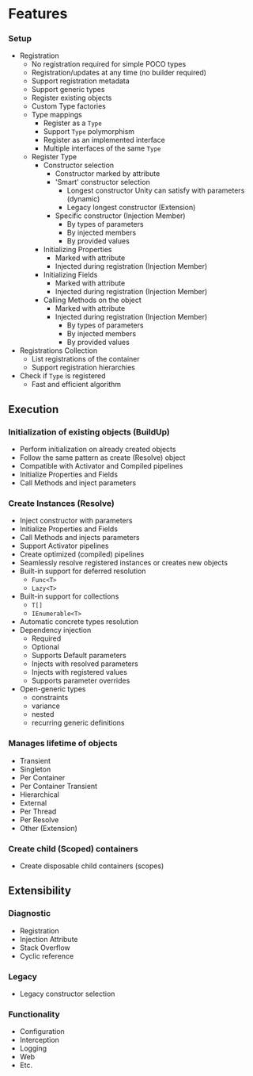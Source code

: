 # Features

### Setup

* Registration
  * No registration required for simple POCO types
  * Registration/updates at any time (no builder required)
  * Support registration metadata
  * Support generic types
  * Register existing objects 
  * Custom Type factories
  * Type mappings
    * Register as a `Type`
    * Support `Type` polymorphism
    * Register as an implemented interface
    * Multiple interfaces of the same `Type`
  * Register Type
    * Constructor selection
      * Constructor marked by attribute
      * 'Smart' constructor selection
        * Longest constructor Unity can satisfy with parameters (dynamic)
        * Legacy longest constructor (Extension)
      * Specific constructor (Injection Member)
        * By types of parameters
        * By injected members
        * By provided values
    * Initializing Properties
      * Marked with attribute
      * Injected during registration (Injection Member)
    * Initializing Fields
      * Marked with attribute
      * Injected during registration (Injection Member)
    * Calling Methods on the object
      * Marked with attribute
      * Injected during registration (Injection Member)
        * By types of parameters
        * By injected members
        * By provided values
* Registrations Collection
  * List registrations of the container
  * Support registration hierarchies
* Check if `Type` is registered
  * Fast and efficient algorithm

## Execution

### Initialization of existing objects (BuildUp)

* Perform initialization on already created objects
* Follow the same pattern as create (Resolve) object
* Compatible with Activator and Compiled pipelines
* Initialize Properties and Fields
* Call Methods and inject parameters

### Create Instances (Resolve)

* Inject constructor with parameters
* Initialize Properties and Fields
* Call Methods and injects parameters
* Support Activator pipelines
* Create optimized (compiled) pipelines
* Seamlessly resolve registered instances or creates new objects
* Built-in support for deferred resolution
  * `Func<T>` 
  * `Lazy<T>` 
* Built-in support for collections
  * `T[]`
  * `IEnumerable<T>`
* Automatic concrete types resolution
* Dependency injection
  * Required
  * Optional
  * Supports Default parameters
  * Injects with resolved parameters
  * Injects with registered values
  * Supports parameter overrides
* Open-generic types
  * constraints
  * variance
  * nested
  * recurring generic definitions

### Manages lifetime of objects

* Transient
* Singleton
* Per Container
* Per Container Transient
* Hierarchical
* External
* Per Thread
* Per Resolve
* Other (Extension)

### Create child (Scoped) containers

* Create disposable child containers (scopes)

## Extensibility

### Diagnostic

* Registration
* Injection Attribute
* Stack Overflow
* Cyclic reference

### Legacy

* Legacy constructor selection

### Functionality

* Configuration
* Interception
* Logging
* Web
* Etc.
